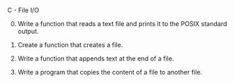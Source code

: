 C - File I/O

0. Write a function that reads a text file and prints it to the POSIX standard output.

1. Create a function that creates a file.

2. Write a function that appends text at the end of a file. 

3. Write a program that copies the content of a file to another file.
